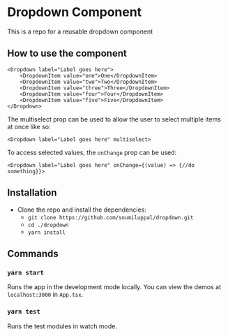 # Dropdown Component

This is a repo for a reusable dropdown component

## How to use the component

```
<Dropdown label="Label goes here">
    <DropdownItem value="one">One</DropdownItem>
    <DropdownItem value="two">Two</DropdownItem>
    <DropdownItem value="three">Three</DropdownItem>
    <DropdownItem value="four">Four</DropdownItem>
    <DropdownItem value="five">Five</DropdownItem>
</Dropdown>
```

The multiselect prop can be used to allow the user to select multiple items at once like so:
```
<Dropdown label="Label goes here" multiselect>
```

To access selected values, the `onChange` prop can be used:
```
<Dropdown label="Label goes here" onChange={(value) => {//do something}}>
```

## Installation

- Clone the repo and install the dependencies:
  - `git clone https://github.com/soumiluppal/dropdown.git`
  - `cd ./dropdown`
  - `yarn install`

## Commands

### `yarn start`

Runs the app in the development mode locally. You can view the demos at `localhost:3000` in `App.tsx`.

### `yarn test`

Runs the test modules in watch mode.
